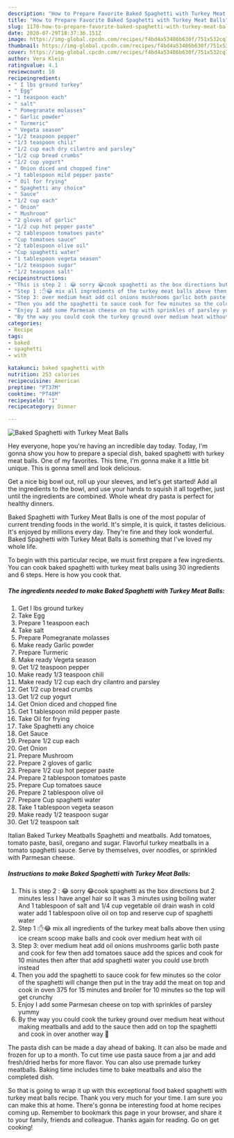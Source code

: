 ```yaml
---
description: "How to Prepare Favorite Baked Spaghetti with Turkey Meat Balls"
title: "How to Prepare Favorite Baked Spaghetti with Turkey Meat Balls"
slug: 1178-how-to-prepare-favorite-baked-spaghetti-with-turkey-meat-balls
date: 2020-07-29T10:37:36.151Z
image: https://img-global.cpcdn.com/recipes/f4bd4a53486b630f/751x532cq70/baked-spaghetti-with-turkey-meat-balls-recipe-main-photo.jpg
thumbnail: https://img-global.cpcdn.com/recipes/f4bd4a53486b630f/751x532cq70/baked-spaghetti-with-turkey-meat-balls-recipe-main-photo.jpg
cover: https://img-global.cpcdn.com/recipes/f4bd4a53486b630f/751x532cq70/baked-spaghetti-with-turkey-meat-balls-recipe-main-photo.jpg
author: Vera Klein
ratingvalue: 4.1
reviewcount: 10
recipeingredient:
- " I lbs ground turkey"
- " Egg"
- "1 teaspoon each"
- " salt"
- " Pomegranate molasses"
- " Garlic powder"
- " Turmeric"
- " Vegeta season"
- "1/2 teaspoon pepper"
- "1/3 teaspoon chili"
- "1/2 cup each dry cilantro and parsley"
- "1/2 cup bread crumbs"
- "1/2 cup yogurt"
- " Onion diced and chopped fine"
- "1 tablespoon mild pepper paste"
- " Oil for frying"
- " Spaghetti any choice"
- " Sauce"
- "1/2 cup each"
- " Onion"
- " Mushroom"
- "2 gloves of garlic"
- "1/2 cup hot pepper paste"
- "2 tablespoon tomatoes paste"
- "Cup tomatoes sauce"
- "2 tablespoon olive oil"
- "Cup spaghetti water"
- "1 tablespoon vegeta season"
- "1/2 teaspoon sugar"
- "1/2 teaspoon salt"
recipeinstructions:
- "This is step 2 : 😂 sorry 😂cook spaghetti as the box directions but 2 minutes less I have angel hair so It was 3 minutes using boiling water And 1 tablespoon of salt and 1/4 cup vegetable oil drain wash in cold water add 1 tablespoon olive oil on top and reserve cup of spaghetti water"
- "Step 1 :✋😂 mix all ingredients of the turkey meat balls ‏above then using ice cream scoop make balls and cook over medium heat with oil"
- "Step 3: over medium heat add oil onions mushrooms garlic both paste and cook for few then add tomatoes sauce add the spices and cook for 10 minutes then after that add spaghetti water you could use broth instead"
- "Then you add the spaghetti to sauce cook for few minutes so the color of the spaghetti will change then put in the tray add the meat on top and cook in oven 375 for 15 minutes and broiler for 10 minutes so the top will get crunchy"
- "Enjoy I add some Parmesan cheese on top with sprinkles of parsley yummy"
- "By the way you could cook the turkey ground over medium heat without making meatballs and add to the sauce then add on top the spaghetti and cook in over another way 🍝"
categories:
- Recipe
tags:
- baked
- spaghetti
- with

katakunci: baked spaghetti with 
nutrition: 253 calories
recipecuisine: American
preptime: "PT37M"
cooktime: "PT48M"
recipeyield: "1"
recipecategory: Dinner

---
```



![Baked Spaghetti with Turkey Meat Balls](https://img-global.cpcdn.com/recipes/f4bd4a53486b630f/751x532cq70/baked-spaghetti-with-turkey-meat-balls-recipe-main-photo.jpg)

Hey everyone, hope you're having an incredible day today. Today, I'm gonna show you how to prepare a special dish, baked spaghetti with turkey meat balls. One of my favorites. This time, I'm gonna make it a little bit unique. This is gonna smell and look delicious.

Get a nice big bowl out, roll up your sleeves, and let&#39;s get started! Add all the ingredients to the bowl, and use your hands to squish it all together, just until the ingredients are combined. Whole wheat dry pasta is perfect for healthy dinners.

Baked Spaghetti with Turkey Meat Balls is one of the most popular of current trending foods in the world. It's simple, it is quick, it tastes delicious. It's enjoyed by millions every day. They're fine and they look wonderful. Baked Spaghetti with Turkey Meat Balls is something that I've loved my whole life.


To begin with this particular recipe, we must first prepare a few ingredients. You can cook baked spaghetti with turkey meat balls using 30 ingredients and 6 steps. Here is how you cook that.

<!--inarticleads1-->

##### The ingredients needed to make Baked Spaghetti with Turkey Meat Balls:

1. Get  I lbs ground turkey
1. Take  Egg
1. Prepare 1 teaspoon each
1. Take  salt
1. Prepare  Pomegranate molasses
1. Make ready  Garlic powder
1. Prepare  Turmeric
1. Make ready  Vegeta season
1. Get 1/2 teaspoon pepper
1. Make ready 1/3 teaspoon chili
1. Make ready 1/2 cup each dry cilantro and parsley
1. Get 1/2 cup bread crumbs
1. Get 1/2 cup yogurt
1. Get  Onion diced and chopped fine
1. Get 1 tablespoon mild pepper paste
1. Take  Oil for frying
1. Take  Spaghetti any choice
1. Get  Sauce
1. Prepare 1/2 cup each
1. Get  Onion
1. Prepare  Mushroom
1. Prepare 2 gloves of garlic
1. Prepare 1/2 cup hot pepper paste
1. Prepare 2 tablespoon tomatoes paste
1. Prepare Cup tomatoes sauce
1. Prepare 2 tablespoon olive oil
1. Prepare Cup spaghetti water
1. Take 1 tablespoon vegeta season
1. Make ready 1/2 teaspoon sugar
1. Get 1/2 teaspoon salt


Italian Baked Turkey Meatballs Spaghetti and meatballs. Add tomatoes, tomato paste, basil, oregano and sugar. Flavorful turkey meatballs in a tomato spaghetti sauce. Serve by themselves, over noodles, or sprinkled with Parmesan cheese. 

<!--inarticleads2-->

##### Instructions to make Baked Spaghetti with Turkey Meat Balls:

1. This is step 2 : 😂 sorry 😂cook spaghetti as the box directions but 2 minutes less I have angel hair so It was 3 minutes using boiling water And 1 tablespoon of salt and 1/4 cup vegetable oil drain wash in cold water add 1 tablespoon olive oil on top and reserve cup of spaghetti water
1. Step 1 :✋😂 mix all ingredients of the turkey meat balls ‏above then using ice cream scoop make balls and cook over medium heat with oil
1. Step 3: over medium heat add oil onions mushrooms garlic both paste and cook for few then add tomatoes sauce add the spices and cook for 10 minutes then after that add spaghetti water you could use broth instead
1. Then you add the spaghetti to sauce cook for few minutes so the color of the spaghetti will change then put in the tray add the meat on top and cook in oven 375 for 15 minutes and broiler for 10 minutes so the top will get crunchy
1. Enjoy I add some Parmesan cheese on top with sprinkles of parsley yummy
1. By the way you could cook the turkey ground over medium heat without making meatballs and add to the sauce then add on top the spaghetti and cook in over another way 🍝


The pasta dish can be made a day ahead of baking. It can also be made and frozen for up to a month. To cut time use pasta sauce from a jar and add fresh/dried herbs for more flavor. You can also use premade turkey meatballs. Baking time includes time to bake meatballs and also the completed dish. 

So that is going to wrap it up with this exceptional food baked spaghetti with turkey meat balls recipe. Thank you very much for your time. I am sure you can make this at home. There's gonna be interesting food at home recipes coming up. Remember to bookmark this page in your browser, and share it to your family, friends and colleague. Thanks again for reading. Go on get cooking!
